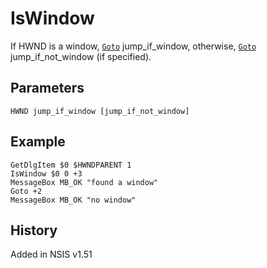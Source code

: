 # IsWindow

If HWND is a window, [`Goto`][1] jump\_if\_window, otherwise, [`Goto`][1] jump\_if\_not_window (if specified).

## Parameters

    HWND jump_if_window [jump_if_not_window]

## Example

    GetDlgItem $0 $HWNDPARENT 1
    IsWindow $0 0 +3
    MessageBox MB_OK "found a window"
    Goto +2
    MessageBox MB_OK "no window"

## History

Added in NSIS v1.51

[1]: Goto.md
